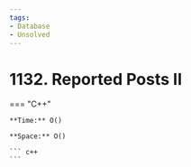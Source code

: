```yaml
---
tags:
- Database
- Unsolved
---
```



# 1132. Reported Posts II

=== "C++"

    **Time:** O()

    **Space:** O()

    ``` c++
    ```